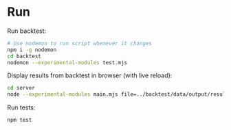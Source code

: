 # Run

Run backtest:

```bash
# Use nodemon to run script whenever it changes
npm i -g nodemon
cd backtest
nodemon --experimental-modules test.mjs
```

Display results from backtest in browser (with live reload):

```bash
cd server
node --experimental-modules main.mjs file=../backtest/data/output/result.json
```

Run tests:

```bash
npm test
```